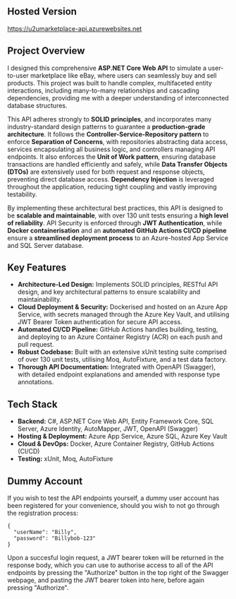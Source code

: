 ## Hosted Version

https://u2umarketplace-api.azurewebsites.net

## Project Overview
I designed this comprehensive **ASP.NET Core Web API** to simulate a user-to-user marketplace like eBay, where users can seamlessly buy and sell products. This project was built to handle complex, multifaceted entity interactions, including many-to-many relationships and cascading dependencies, providing me with a deeper understanding of interconnected database structures.

This API adheres strongly to **SOLID principles**, and incorporates many industry-standard design patterns to guarantee a **production-grade architecture**. It follows the **Controller-Service-Repository pattern** to enforce **Separation of Concerns**, with repositories abstracting data access, services encapsulating all business logic, and controllers managing API endpoints. It also enforces the **Unit of Work pattern**, ensuring database transactions are handled efficiently and safely, while **Data Transfer Objects (DTOs)** are extensively used for both request and response objects, preventing direct database access. **Dependency Injection** is leveraged throughout the application, reducing tight coupling and vastly improving testability.

By implementing these architectural best practices, this API is designed to be **scalable and maintainable**, with over 130 unit tests ensuring a **high level of reliability**. API Security is enforced through **JWT Authentication**, while **Docker containerisation** and an **automated GitHub Actions CI/CD pipeline** ensure a **streamlined deployment process** to an Azure-hosted App Service and SQL Server database.


## Key Features
- **Architecture-Led Design:** Implements SOLID principles, RESTful API design, and key architectural patterns to ensure scalability and maintainability.
- **Cloud Deployment & Security:** Dockerised and hosted on an Azure App Service, with secrets managed through the Azure Key Vault, and utilising JWT Bearer Token authentication for secure API access.
- **Automated CI/CD Pipeline:** GitHub Actions handles building, testing, and deploying to an Azure Container Registry (ACR) on each push and pull request.
- **Robust Codebase:** Built with an extensive xUnit testing suite comprised of over 130 unit tests, utilising Moq, AutoFixture, and a test data factory.
- **Thorough API Documentation:** Integrated with OpenAPI (Swagger), with detailed endpoint explanations and amended with response type annotations.

## Tech Stack

- **Backend:** C#, ASP.NET Core Web API, Entity Framework Core, SQL Server, Azure Identity, AutoMapper, JWT, OpenAPI (Swagger)
- **Hosting & Deployment:** Azure App Service, Azure SQL, Azure Key Vault
- **Cloud & DevOps:** Docker, Azure Container Registry, GitHub Actions (CI/CD)
- **Testing:** xUnit, Moq, AutoFixture
  
## Dummy Account

If you wish to test the API endpoints yourself, a dummy user account has been registered for your convenience, should you wish to not go through the registration process:

```
{
  "userName": "Billy",
  "password": "Billybob-123"
}
```
Upon a succesful login request, a JWT bearer token will be returned in the response body, which you can use to authorise access to all of the API endpoints by pressing the "Authorize" button in the top right of the Swagger webpage, and pasting the JWT bearer token into here, before again pressing "Authorize".
